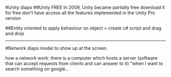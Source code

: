 #Unity diapo
##Unity FREE
In 2009, Unity became partially free
download it for free
don't have access all the features implemented in the Unity Pro version

##Entity oriented
to apply behaviour on object = create c# script and drag and drop


----------
#Network diapo
model to show up at the screen

how a network work:
there is a computer which hosts a server (software that can accept requests from clients and can answer to it)
"when I want to search something on google...

